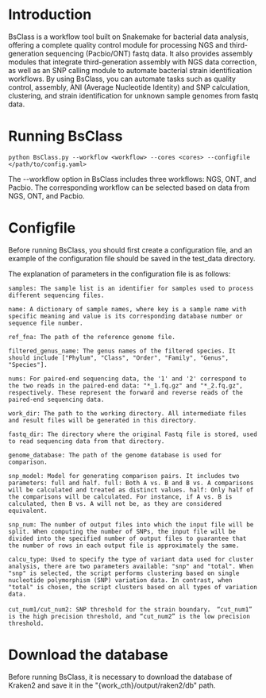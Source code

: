 # Introduction

BsClass is a workflow tool built on Snakemake for bacterial data analysis, offering a complete quality control module for processing NGS and third-generation sequencing (Pacbio/ONT) fastq data. It also provides assembly modules that integrate third-generation assembly with NGS data correction, as well as an SNP calling module to automate bacterial strain identification workflows. By using BsClass, you can automate tasks such as quality control, assembly, ANI (Average Nucleotide Identity) and SNP calculation, clustering, and strain identification for unknown sample genomes from fastq data.

# Running BsClass

``python BsClass.py --workflow <workflow> --cores <cores> --configfile </path/to/config.yaml>``

The --workflow option in BsClass includes three workflows: NGS, ONT, and Pacbio. The corresponding workflow can be selected based on data from NGS, ONT, and Pacbio.

# Configfile

Before running BsClass, you should first create a configuration file, and an example of the configuration file should be saved in the test_data directory.

The explanation of parameters in the configuration file is as follows:

``samples: The sample list is an identifier for samples used to process different sequencing files.``

``name: A dictionary of sample names, where key is a sample name with specific meaning and value is its corresponding database number or sequence file number.``

``ref_fna: The path of the reference genome file.``

``filtered_genus_name: The genus names of the filtered species. It should include ["Phylum", "Class", "Order", "Family", "Genus", "Species"].``

``nums: For paired-end sequencing data, the '1' and '2' correspond to the two reads in the paired-end data: "*_1.fq.gz" and "*_2.fq.gz", respectively. These represent the forward and reverse reads of the paired-end sequencing data.``

``work_dir: The path to the working directory. All intermediate files and result files will be generated in this directory.``

``fastq_dir: The directory where the original Fastq file is stored, used to read sequencing data from that directory.``

``genome_database: The path of the genome database is used for comparison.``

``snp_model: Model for generating comparison pairs. It includes two parameters: full and half. full: Both A vs. B and B vs. A comparisons will be calculated and treated as distinct values. half: Only half of the comparisons will be calculated. For instance, if A vs. B is calculated, then B vs. A will not be, as they are considered equivalent.``

``snp_num: The number of output files into which the input file will be split. When computing the number of SNPs, the input file will be divided into the specified number of output files to guarantee that the number of rows in each output file is approximately the same.``

``calcu_type: Used to specify the type of variant data used for cluster analysis, there are two parameters available: "snp" and "total". When "snp" is selected, the script performs clustering based on single nucleotide polymorphism (SNP) variation data. In contrast, when "total" is chosen, the script clusters based on all types of variation data.``

``cut_num1/cut_num2: SNP threshold for the strain boundary， “cut_num1” is the high precision threshold, and “cut_num2” is the low precision threshold.``

# Download the database

Before running BsClass, it is necessary to download the database of Kraken2 and save it in the "{work_cth}/output/raken2/db" path.
